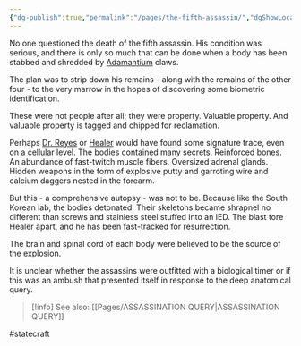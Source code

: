 ```yaml
---
{"dg-publish":true,"permalink":"/pages/the-fifth-assassin/","dgShowLocalGraph":true}
---
```



No one questioned the death of the fifth assassin. His condition was serious, and there is only so much that can be done when a body has been stabbed and shredded by [Adamantium](https://marvel.fandom.com/wiki/Adamantium?so=search) claws. 

The plan was to strip down his remains - along with the remains of the other four - to the very marrow in the hopes of discovering some biometric identification. 

These were not people after all; they were property. Valuable property. And valuable property is tagged and chipped for reclamation. 

Perhaps [Dr. Reyes](https://x-men.fandom.com/wiki/Cecilia_Reyes) or [Healer](v) would have found some signature trace, even on a cellular level. The bodies contained many secrets. Reinforced bones. An abundance of fast-twitch muscle fibers. Oversized adrenal glands. Hidden weapons in the form of explosive putty and garroting wire and calcium daggers nested in the forearm.

But this - a comprehensive autopsy - was not to be. Because like the South Korean lab, the bodies detonated. Their skeletons became shrapnel no different than screws and stainless steel stuffed into an IED. The blast tore Healer apart, and he has been fast-tracked for resurrection.

The brain and spinal cord of each body were believed to be the source of the explosion. 

It is unclear whether the assassins were outfitted with a biological timer or if this was an ambush that presented itself in response to the deep anatomical query. 

>[!info] See also:
>[[Pages/ASSASSINATION QUERY\|ASSASSINATION QUERY]]

#statecraft 